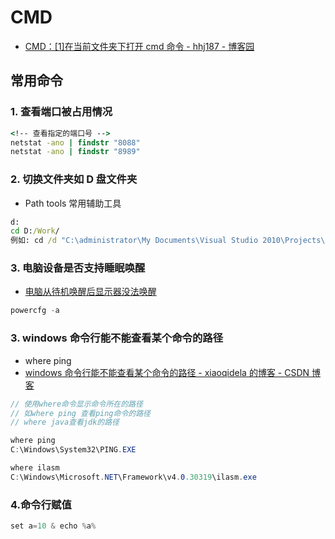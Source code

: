 # CMD

- [CMD：[1]在当前文件夹下打开 cmd 命令 - hhj187 - 博客园](https://www.cnblogs.com/hhj187/p/4721596.html)

## 常用命令

### 1. 查看端口被占用情况

```bat
<!-- 查看指定的端口号 -->
netstat -ano | findstr "8088"
netstat -ano | findstr "8989"
```

### 2. 切换文件夹如 D 盘文件夹

- Path tools 常用辅助工具

```bat
d:
cd D:/Work/
例如: cd /d "C:\administrator\My Documents\Visual Studio 2010\Projects\KeyPro"
```

### 3. 电脑设备是否支持睡眠唤醒

- [电脑从待机唤醒后显示器没法唤醒](http://ask.zol.com.cn/x/1321603.html)

```c#
powercfg -a
```

### 3. windows 命令行能不能查看某个命令的路径

- where ping
- [windows 命令行能不能查看某个命令的路径 - xiaoqidela 的博客 - CSDN 博客](https://blog.csdn.net/xiaoqidela/article/details/80484794)

```c#
// 使用where命令显示命令所在的路径
// 如where ping 查看ping命令的路径
// where java查看jdk的路径

where ping
C:\Windows\System32\PING.EXE

where ilasm
C:\Windows\Microsoft.NET\Framework\v4.0.30319\ilasm.exe

```

### 4.命令行赋值

```c#
set a=10 & echo %a%
```
